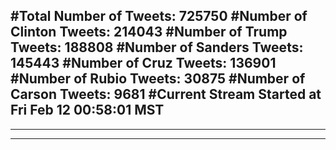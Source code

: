 #Total Number of Tweets: 725750 
#Number of Clinton Tweets: 214043
#Number of Trump Tweets: 188808
#Number of Sanders Tweets: 145443
#Number of Cruz Tweets: 136901
#Number of Rubio Tweets: 30875
#Number of Carson Tweets: 9681
#Current Stream Started at Fri Feb 12 00:58:01 MST
---
---
---

